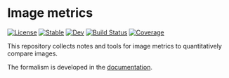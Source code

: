 # Image metrics

[![License][license-img]][license-url]
[![Stable][doc-stable-img]][doc-stable-url]
[![Dev][doc-dev-img]][doc-dev-url]
[![Build Status][github-ci-img]][github-ci-url]
[![Coverage][codecov-img]][codecov-url]

This repository collects notes and tools for image metrics to quantitatively
compare images.

The formalism is developed in the [documentation][doc-dev-url].

[doc-stable-img]: https://img.shields.io/badge/docs-stable-blue.svg
[doc-stable-url]: https://JMMC-OpenDev.github.io/ImageMetrics/stable

[doc-dev-img]: https://img.shields.io/badge/docs-dev-blue.svg
[doc-dev-url]: https://JMMC-OpenDev.github.io/ImageMetrics/dev

[license-url]: ./LICENSE.md
[license-img]: http://img.shields.io/badge/license-MIT-brightgreen.svg?style=flat

[github-ci-img]: https://github.com/JMMC-OpenDev/ImageMetrics/actions/workflows/CI.yml/badge.svg?branch=main
[github-ci-url]: https://github.com/JMMC-OpenDev/ImageMetrics/actions/workflows/CI.yml?query=branch%3Amain

[appveyor-img]: https://ci.appveyor.com/api/projects/status/github/JMMC-OpenDev/ImageMetrics?branch=main
[appveyor-url]: https://ci.appveyor.com/project/JMMC-OpenDev/ArrayTools-jl/branch/main

[codecov-img]: http://codecov.io/github/JMMC-OpenDev/ImageMetrics/coverage.svg?branch=main
[codecov-url]: http://codecov.io/github/JMMC-OpenDev/ImageMetrics?branch=main

[julia-url]: https://julialang.org/
[julia-pkgs-url]: https://pkg.julialang.org/
